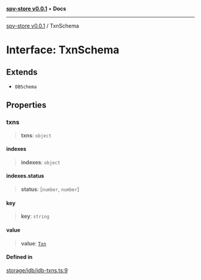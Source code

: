 [**spv-store v0.0.1**](../README.md) • **Docs**

***

[spv-store v0.0.1](../globals.md) / TxnSchema

# Interface: TxnSchema

## Extends

- `DBSchema`

## Properties

### txns

> **txns**: `object`

#### indexes

> **indexes**: `object`

#### indexes.status

> **status**: [`number`, `number`]

#### key

> **key**: `string`

#### value

> **value**: [`Txn`](Txn.md)

#### Defined in

[storage/idb/idb-txns.ts:9](https://github.com/shruggr/ts-casemod-spv/blob/56b4750a08daabb55f614a1b84ddcb1eb8c8c7fb/src/storage/idb/idb-txns.ts#L9)
